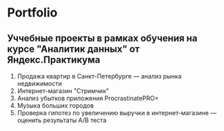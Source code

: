 # Portfolio
## Уччебные проекты в рамках обучения на курсе "Аналитик данных" от Яндекс.Практикума

<p><ol>
  <li>Продажа квартир в Санкт-Петербурге — анализ рынка недвижимости</li>
  <li>Интернет-магазин "Стримчик"</li>
  <li>Анализ убытков приложения ProcrastinatePRO+</li>
  <li>Музыка больших городов</li>
  <li>Проверка гипотез по увеличению выручки в интернет-магазине — оценить результаты A/B теста</li>
</ol></p>
